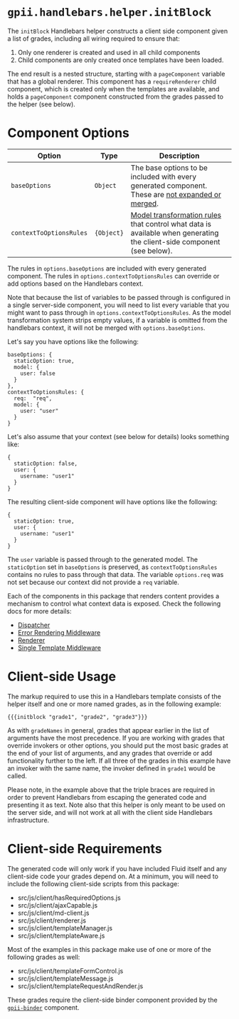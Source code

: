 # `gpii.handlebars.helper.initBlock`

The `initBlock` Handlebars helper constructs a client side component given a list of grades, including all
wiring required to ensure that:

1. Only one renderer is created and used in all child components
2. Child components are only created once templates have been loaded.

The end result is a nested structure, starting with a `pageComponent` variable that has a global renderer.  This
component has a `requireRenderer` child component, which is created only when the templates are available, and holds
a `pageComponent` component constructed from the grades passed to the helper (see below).

# Component Options

| Option                  | Type       | Description |
| ----------------------- | ---------- | ----------- |
| `baseOptions`           | `Object`   | The base options to be included with every generated component.  These are [not expanded or merged](http://docs.fluidproject.org/infusion/development/OptionsMerging.html#structure-of-the-merge-policy-object). |
| `contextToOptionsRules` | `{Object}` | [Model transformation rules](http://docs.fluidproject.org/infusion/development/ModelTransformationAPI.html) that control what data is available when generating the client-side component (see below). |

The rules in `options.baseOptions` are included with every generated component.  The rules in
`options.contextToOptionsRules` can override or add options based on the Handlebars context.

Note that because the list of variables to be passed through is configured in a single server-side component, you
will need to list every variable that you might want to pass through in `options.contextToOptionsRules`.  As the model
transformation system strips empty values, if a variable is omitted from the handlebars context, it will not be
merged with `options.baseOptions`.

Let's say you have options like the following:

```
baseOptions: {
  staticOption: true,
  model: {
    user: false
  }
},
contextToOptionsRules: {
  req:  "req",
  model: {
    user: "user"
  }
}
```

Let's also assume that your context (see below for details) looks something like:

```
{
  staticOption: false,
  user: {
    username: "user1"
  }
}
```

The resulting client-side component will have options like the following:

```
{
  staticOption: true,
  user: {
    username: "user1"
  }
}
```

The `user` variable is passed through to the generated model.  The `staticOption` set in `baseOptions` is preserved, as
`contextToOptionsRules` contains no rules to pass through that data.  The variable `options.req` was not set because
our context did not provide a `req` variable.

Each of the components in this package that renders content provides a mechanism to control what context data is
exposed.  Check the following docs for more details:

* [Dispatcher](dispatcher.md)
* [Error Rendering Middleware](errorRenderingMiddleware.md)
* [Renderer](renderer.md)
* [Single Template Middleware](singleTemplateMiddleware.md)

# Client-side Usage

The markup required to use this in a Handlebars template consists of the helper itself and one or more named grades, as
in the following example:

```
{{{initblock "grade1", "grade2", "grade3"}}}
```

As with `gradeNames` in general, grades that appear earlier in the list of arguments have the most precedence.
If you are working with grades that override invokers or other options, you should put the most basic grades at the
end of your list of arguments, and any grades that override or add functionality further to the left.  If all three
of the grades in this example have an invoker with the same name, the invoker defined in `grade1` would be called.

Please note, in the example above that the triple braces are required in order to prevent Handlebars from escaping
the generated code and presenting it as text.  Note also that this helper is only meant to be used on the server
side, and will not work at all with the client side Handlebars infrastructure.
# Client-side Requirements

The generated code will only work if you have included Fluid itself and any client-side code your grades depend on.
At a minimum, you will need to include the following client-side scripts from this package:

* src/js/client/hasRequiredOptions.js
* src/js/client/ajaxCapable.js
* src/js/client/md-client.js
* src/js/client/renderer.js
* src/js/client/templateManager.js
* src/js/client/templateAware.js

Most of the examples in this package make use of one or more of the following grades as well:

* src/js/client/templateFormControl.js
* src/js/client/templateMessage.js
* src/js/client/templateRequestAndRender.js

These grades require the client-side binder component provided by the [`gpii-binder`](http://github.com/GPII/gpii-binder/)
component.